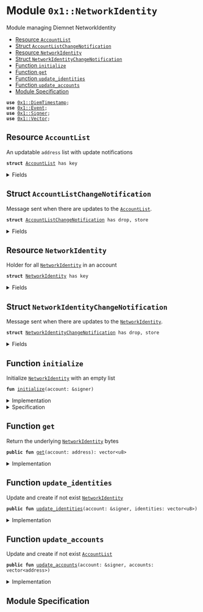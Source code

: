 
<a name="0x1_NetworkIdentity"></a>

# Module `0x1::NetworkIdentity`

Module managing Diemnet NetworkIdentity


-  [Resource `AccountList`](#0x1_NetworkIdentity_AccountList)
-  [Struct `AccountListChangeNotification`](#0x1_NetworkIdentity_AccountListChangeNotification)
-  [Resource `NetworkIdentity`](#0x1_NetworkIdentity_NetworkIdentity)
-  [Struct `NetworkIdentityChangeNotification`](#0x1_NetworkIdentity_NetworkIdentityChangeNotification)
-  [Function `initialize`](#0x1_NetworkIdentity_initialize)
-  [Function `get`](#0x1_NetworkIdentity_get)
-  [Function `update_identities`](#0x1_NetworkIdentity_update_identities)
-  [Function `update_accounts`](#0x1_NetworkIdentity_update_accounts)
-  [Module Specification](#@Module_Specification_0)


<pre><code><b>use</b> <a href="DiemTimestamp.md#0x1_DiemTimestamp">0x1::DiemTimestamp</a>;
<b>use</b> <a href="../../../../../../move-stdlib/docs/Event.md#0x1_Event">0x1::Event</a>;
<b>use</b> <a href="../../../../../../move-stdlib/docs/Signer.md#0x1_Signer">0x1::Signer</a>;
<b>use</b> <a href="../../../../../../move-stdlib/docs/Vector.md#0x1_Vector">0x1::Vector</a>;
</code></pre>



<a name="0x1_NetworkIdentity_AccountList"></a>

## Resource `AccountList`

An updatable <code>address</code> list with update notifications


<pre><code><b>struct</b> <a href="NetworkIdentity.md#0x1_NetworkIdentity_AccountList">AccountList</a> has key
</code></pre>



<details>
<summary>Fields</summary>


<dl>
<dt>
<code>accounts: vector&lt;address&gt;</code>
</dt>
<dd>

</dd>
<dt>
<code>account_change_events: <a href="../../../../../../move-stdlib/docs/Event.md#0x1_Event_EventHandle">Event::EventHandle</a>&lt;<a href="NetworkIdentity.md#0x1_NetworkIdentity_AccountListChangeNotification">NetworkIdentity::AccountListChangeNotification</a>&gt;</code>
</dt>
<dd>

</dd>
</dl>


</details>

<a name="0x1_NetworkIdentity_AccountListChangeNotification"></a>

## Struct `AccountListChangeNotification`

Message sent when there are updates to the <code><a href="NetworkIdentity.md#0x1_NetworkIdentity_AccountList">AccountList</a></code>.


<pre><code><b>struct</b> <a href="NetworkIdentity.md#0x1_NetworkIdentity_AccountListChangeNotification">AccountListChangeNotification</a> has drop, store
</code></pre>



<details>
<summary>Fields</summary>


<dl>
<dt>
<code>new_accounts: vector&lt;address&gt;</code>
</dt>
<dd>
 The new accounts
</dd>
<dt>
<code>time_rotated_seconds: u64</code>
</dt>
<dd>
 The time at which the <code>accounts</code> was rotated
</dd>
</dl>


</details>

<a name="0x1_NetworkIdentity_NetworkIdentity"></a>

## Resource `NetworkIdentity`

Holder for all <code><a href="NetworkIdentity.md#0x1_NetworkIdentity">NetworkIdentity</a></code> in an account


<pre><code><b>struct</b> <a href="NetworkIdentity.md#0x1_NetworkIdentity">NetworkIdentity</a> has key
</code></pre>



<details>
<summary>Fields</summary>


<dl>
<dt>
<code>identities: vector&lt;u8&gt;</code>
</dt>
<dd>

</dd>
<dt>
<code>identity_change_events: <a href="../../../../../../move-stdlib/docs/Event.md#0x1_Event_EventHandle">Event::EventHandle</a>&lt;<a href="NetworkIdentity.md#0x1_NetworkIdentity_NetworkIdentityChangeNotification">NetworkIdentity::NetworkIdentityChangeNotification</a>&gt;</code>
</dt>
<dd>
 Event handle for <code>identities</code> rotation events
</dd>
</dl>


</details>

<a name="0x1_NetworkIdentity_NetworkIdentityChangeNotification"></a>

## Struct `NetworkIdentityChangeNotification`

Message sent when there are updates to the <code><a href="NetworkIdentity.md#0x1_NetworkIdentity">NetworkIdentity</a></code>.


<pre><code><b>struct</b> <a href="NetworkIdentity.md#0x1_NetworkIdentity_NetworkIdentityChangeNotification">NetworkIdentityChangeNotification</a> has drop, store
</code></pre>



<details>
<summary>Fields</summary>


<dl>
<dt>
<code>new_identities: vector&lt;u8&gt;</code>
</dt>
<dd>
 The new identities
</dd>
<dt>
<code>time_rotated_seconds: u64</code>
</dt>
<dd>
 The time at which the <code>identities</code> was rotated
</dd>
</dl>


</details>

<a name="0x1_NetworkIdentity_initialize"></a>

## Function `initialize`

Initialize <code><a href="NetworkIdentity.md#0x1_NetworkIdentity">NetworkIdentity</a></code> with an empty list


<pre><code><b>fun</b> <a href="NetworkIdentity.md#0x1_NetworkIdentity_initialize">initialize</a>(account: &signer)
</code></pre>



<details>
<summary>Implementation</summary>


<pre><code><b>fun</b> <a href="NetworkIdentity.md#0x1_NetworkIdentity_initialize">initialize</a>(account: &signer) {
    <b>let</b> identities = <a href="../../../../../../move-stdlib/docs/Vector.md#0x1_Vector_empty">Vector::empty</a>&lt;u8&gt;();
    <b>let</b> identity_change_events = <a href="../../../../../../move-stdlib/docs/Event.md#0x1_Event_new_event_handle">Event::new_event_handle</a>&lt;<a href="NetworkIdentity.md#0x1_NetworkIdentity_NetworkIdentityChangeNotification">NetworkIdentityChangeNotification</a>&gt;(account);
    move_to(account, <a href="NetworkIdentity.md#0x1_NetworkIdentity">NetworkIdentity</a> { identities, identity_change_events });
}
</code></pre>



</details>

<details>
<summary>Specification</summary>



<pre><code><b>pragma</b> opaque;
<b>let</b> addr = <a href="../../../../../../move-stdlib/docs/Signer.md#0x1_Signer_address_of">Signer::address_of</a>(account);
<b>modifies</b> <b>global</b>&lt;<a href="NetworkIdentity.md#0x1_NetworkIdentity">NetworkIdentity</a>&gt;(addr);
<b>ensures</b> <b>exists</b>&lt;<a href="NetworkIdentity.md#0x1_NetworkIdentity">NetworkIdentity</a>&gt;(addr);
</code></pre>



</details>

<a name="0x1_NetworkIdentity_get"></a>

## Function `get`

Return the underlying <code><a href="NetworkIdentity.md#0x1_NetworkIdentity">NetworkIdentity</a></code> bytes


<pre><code><b>public</b> <b>fun</b> <a href="NetworkIdentity.md#0x1_NetworkIdentity_get">get</a>(account: address): vector&lt;u8&gt;
</code></pre>



<details>
<summary>Implementation</summary>


<pre><code><b>public</b> <b>fun</b> <a href="NetworkIdentity.md#0x1_NetworkIdentity_get">get</a>(account: address): vector&lt;u8&gt; <b>acquires</b> <a href="NetworkIdentity.md#0x1_NetworkIdentity">NetworkIdentity</a> {
    *&borrow_global&lt;<a href="NetworkIdentity.md#0x1_NetworkIdentity">NetworkIdentity</a>&gt;(account).identities
}
</code></pre>



</details>

<a name="0x1_NetworkIdentity_update_identities"></a>

## Function `update_identities`

Update and create if not exist <code><a href="NetworkIdentity.md#0x1_NetworkIdentity">NetworkIdentity</a></code>


<pre><code><b>public</b> <b>fun</b> <a href="NetworkIdentity.md#0x1_NetworkIdentity_update_identities">update_identities</a>(account: &signer, identities: vector&lt;u8&gt;)
</code></pre>



<details>
<summary>Implementation</summary>


<pre><code><b>public</b> <b>fun</b> <a href="NetworkIdentity.md#0x1_NetworkIdentity_update_identities">update_identities</a>(account: &signer, identities: vector&lt;u8&gt;) <b>acquires</b> <a href="NetworkIdentity.md#0x1_NetworkIdentity">NetworkIdentity</a> {
    <b>if</b> (!<b>exists</b>&lt;<a href="NetworkIdentity.md#0x1_NetworkIdentity">NetworkIdentity</a>&gt;(<a href="../../../../../../move-stdlib/docs/Signer.md#0x1_Signer_address_of">Signer::address_of</a>(account))) {
        <a href="NetworkIdentity.md#0x1_NetworkIdentity_initialize">initialize</a>(account);
    };
    <b>let</b> holder = borrow_global_mut&lt;<a href="NetworkIdentity.md#0x1_NetworkIdentity">NetworkIdentity</a>&gt;(<a href="../../../../../../move-stdlib/docs/Signer.md#0x1_Signer_address_of">Signer::address_of</a>(account));
    holder.identities = <b>copy</b> identities;

    <a href="../../../../../../move-stdlib/docs/Event.md#0x1_Event_emit_event">Event::emit_event</a>(&<b>mut</b> holder.identity_change_events, <a href="NetworkIdentity.md#0x1_NetworkIdentity_NetworkIdentityChangeNotification">NetworkIdentityChangeNotification</a> {
        new_identities: identities,
        time_rotated_seconds: <a href="DiemTimestamp.md#0x1_DiemTimestamp_now_seconds">DiemTimestamp::now_seconds</a>(),
    });
}
</code></pre>



</details>

<a name="0x1_NetworkIdentity_update_accounts"></a>

## Function `update_accounts`

Update and create if not exist <code><a href="NetworkIdentity.md#0x1_NetworkIdentity_AccountList">AccountList</a></code>


<pre><code><b>public</b> <b>fun</b> <a href="NetworkIdentity.md#0x1_NetworkIdentity_update_accounts">update_accounts</a>(account: &signer, accounts: vector&lt;address&gt;)
</code></pre>



<details>
<summary>Implementation</summary>


<pre><code><b>public</b> <b>fun</b> <a href="NetworkIdentity.md#0x1_NetworkIdentity_update_accounts">update_accounts</a>(account: &signer, accounts: vector&lt;address&gt;) <b>acquires</b> <a href="NetworkIdentity.md#0x1_NetworkIdentity_AccountList">AccountList</a> {
    <b>if</b> (!<b>exists</b>&lt;<a href="NetworkIdentity.md#0x1_NetworkIdentity">NetworkIdentity</a>&gt;(<a href="../../../../../../move-stdlib/docs/Signer.md#0x1_Signer_address_of">Signer::address_of</a>(account))) {
			<b>let</b> accounts = <a href="../../../../../../move-stdlib/docs/Vector.md#0x1_Vector_empty">Vector::empty</a>&lt;address&gt;();
			<b>let</b> account_change_events = <a href="../../../../../../move-stdlib/docs/Event.md#0x1_Event_new_event_handle">Event::new_event_handle</a>&lt;<a href="NetworkIdentity.md#0x1_NetworkIdentity_AccountListChangeNotification">AccountListChangeNotification</a>&gt;(account);
			move_to(account, <a href="NetworkIdentity.md#0x1_NetworkIdentity_AccountList">AccountList</a> { accounts, account_change_events });
    };
    <b>let</b> holder = borrow_global_mut&lt;<a href="NetworkIdentity.md#0x1_NetworkIdentity_AccountList">AccountList</a>&gt;(<a href="../../../../../../move-stdlib/docs/Signer.md#0x1_Signer_address_of">Signer::address_of</a>(account));
    holder.accounts = <b>copy</b> accounts;

    <a href="../../../../../../move-stdlib/docs/Event.md#0x1_Event_emit_event">Event::emit_event</a>(&<b>mut</b> holder.account_change_events, <a href="NetworkIdentity.md#0x1_NetworkIdentity_AccountListChangeNotification">AccountListChangeNotification</a> {
        new_accounts: accounts,
        time_rotated_seconds: <a href="DiemTimestamp.md#0x1_DiemTimestamp_now_seconds">DiemTimestamp::now_seconds</a>(),
    });
}
</code></pre>



</details>

<a name="@Module_Specification_0"></a>

## Module Specification


[//]: # ("File containing references which can be used from documentation")
[ACCESS_CONTROL]: https://github.com/diem/dip/blob/main/dips/dip-2.md
[ROLE]: https://github.com/diem/dip/blob/main/dips/dip-2.md#roles
[PERMISSION]: https://github.com/diem/dip/blob/main/dips/dip-2.md#permissions
